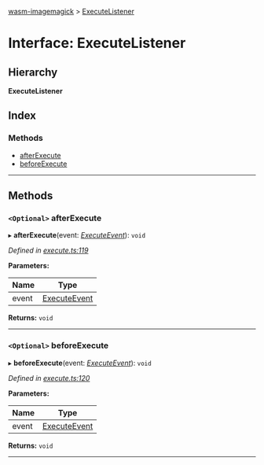 [wasm-imagemagick](../README.md) > [ExecuteListener](../interfaces/executelistener.md)

# Interface: ExecuteListener

## Hierarchy

**ExecuteListener**

## Index

### Methods

* [afterExecute](executelistener.md#afterexecute)
* [beforeExecute](executelistener.md#beforeexecute)

---

## Methods

<a id="afterexecute"></a>

### `<Optional>` afterExecute

▸ **afterExecute**(event: *[ExecuteEvent](executeevent.md)*): `void`

*Defined in [execute.ts:119](https://github.com/KnicKnic/WASM-ImageMagick/blob/7684a1c/src/execute.ts#L119)*

**Parameters:**

| Name | Type |
| ------ | ------ |
| event | [ExecuteEvent](executeevent.md) |

**Returns:** `void`

___
<a id="beforeexecute"></a>

### `<Optional>` beforeExecute

▸ **beforeExecute**(event: *[ExecuteEvent](executeevent.md)*): `void`

*Defined in [execute.ts:120](https://github.com/KnicKnic/WASM-ImageMagick/blob/7684a1c/src/execute.ts#L120)*

**Parameters:**

| Name | Type |
| ------ | ------ |
| event | [ExecuteEvent](executeevent.md) |

**Returns:** `void`

___

